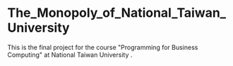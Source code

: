 # The_Monopoly_of_National_Taiwan_University
This is the final project for the course "Programming for Business Computing" at National Taiwan University .

